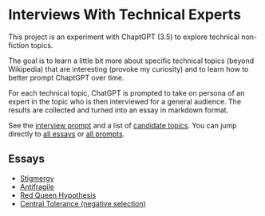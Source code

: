 # Interviews With Technical Experts

This project is an experiment with ChaptGPT (3.5) to explore technical non-fiction topics.

The goal is to learn a little bit more about specific technical topics (beyond Wikipedia) that are interesting (provoke my curiosity) and to learn how to better prompt ChaptGPT over time.

For each technical topic, ChatGPT is prompted to take on persona of an expert in the topic who is then interviewed for a general audience. The results are collected and turned into an essay in markdown format.

See the [interview prompt](prompts/interview_template.md) and a list of [candidate topics](prompts/topics.md). You can jump directly to [all essays](writing/) or [all prompts](prompts/).

## Essays

* [Stigmergy](writing/stigmergy.md)
* [Antifragile](writing/antifragile.md)
* [Red Queen Hypothesis](writing/red_queen.md)
* [Central Tolerance (negative selection)](writing/negative_selection.md)


